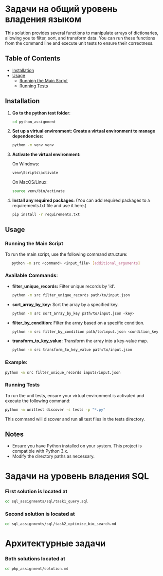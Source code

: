 # Задачи на общий уровень владения языком

This solution provides several functions to manipulate arrays of dictionaries, allowing you to filter, sort, and transform data. You can run these functions from the command line and execute unit tests to ensure their correctness.

## Table of Contents
- [Installation](#installation)
- [Usage](#usage)
  - [Running the Main Script](#running-the-main-script)
  - [Running Tests](#running-tests)

## Installation

1. **Go to the python test folder:**
   ```bash
   cd python_assignment
   ```

2. **Set up a virtual environment: Create a virtual environment to manage dependencies:**
   ```bash
   python -m venv venv
   ```

3. **Activate the virtual environment:**
    
    On Windows:
   ```bash
   venv\Scripts\activate
   ```
    On MacOS/Linux:
    ```bash
   source venv/bin/activate
   ```

4. **Install any required packages:**
    (You can add required packages to a requirements.txt file and use it here.)
   ```bash
   pip install -r requirements.txt
   ```

## Usage

### Running the Main Script
To run the main script, use the following command structure:
```bash
   python -m src <command> <input_file> [additional_arguments]
   ```

### Available Commands:

- **filter_unique_records:** Filter unique records by 'id'.
   ```bash
   python -m src filter_unique_records path/to/input.json
   ```

- **sort_array_by_key:** Sort the array by a specified key.
   ```bash
   python -m src sort_array_by_key path/to/input.json <key>
   ```

- **filter_by_condition:** Filter the array based on a specific condition.
   ```bash
   python -m src filter_by_condition path/to/input.json <condition_key> <condition_value>
   ```

- **transform_to_key_value:** Transform the array into a key-value map.
   ```bash
   python -m src transform_to_key_value path/to/input.json
   ```

### Example:
```bash
python -m src filter_unique_records inputs/input.json
```

### Running Tests
To run the unit tests, ensure your virtual environment is activated and execute the following command:
```bash
python -m unittest discover -s tests -p "*.py"
```
This command will discover and run all test files in the tests directory.

## Notes

- Ensure you have Python installed on your system. This project is compatible with Python 3.x.
- Modify the directory paths as necessary.<br>


# Задачи на уровень владения SQL

### First solution is located at 
```bash
cd sql_assignments/sql/task1_query.sql
```

### Second solution is located at 
```bash
cd sql_assignments/sql/task2_optimize_bio_search.md
```

# Архитектурные задачи
### Both solutions located at 
```bash
cd php_assignment/solution.md
```
